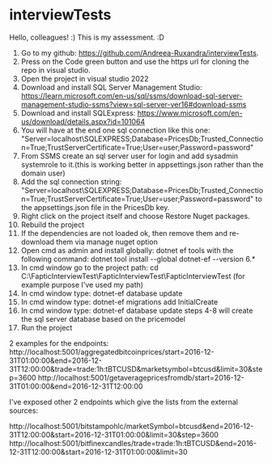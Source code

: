 # interviewTests
Hello, colleagues! :)
This is my assessment. :D 
1. Go to my github: https://github.com/Andreea-Ruxandra/interviewTests.
2. Press on the Code green button and use the https url for cloning the repo in visual studio.
3. Open the project in visual studio 2022
4. Download and install SQL Server Management Studio: https://learn.microsoft.com/en-us/sql/ssms/download-sql-server-management-studio-ssms?view=sql-server-ver16#download-ssms
5. Download and install SQLExpress: https://www.microsoft.com/en-us/download/details.aspx?id=101064
6. You will have at the end one sql connection like this one: "Server=localhost\\SQLEXPRESS;Database=PricesDb;Trusted_Connection=True;TrustServerCertificate=True;User=user;Password=password"
7. From SSMS create an sql server user for login and add sysadmin systemrole to it.(this is working better in appsettings.json rather than the domain user)
8. Add the sql connection string: "Server=localhost\\SQLEXPRESS;Database=PricesDb;Trusted_Connection=True;TrustServerCertificate=True;User=user;Password=password" to the appsettings.json file in the PricesDb key. 
9. Right click on the project itself and choose Restore Nuget packages.
10. Rebuild the project
11. If the dependencies are not loaded ok, then remove them and re-download them via manage nuget option 
12. Open cmd as admin and install globally: dotnet ef tools with the following command: dotnet tool install --global dotnet-ef --version 6.*
13. In cmd window go to the project path: cd C:\FapticInterviewTest\FapticInterviewTest\FapticInterviewTest   (for example purpose I've used my path)
14. In cmd window type: dotnet-ef database update
15. In cmd window type: dotnet-ef migrations add InitialCreate
16. In cmd window type: dotnet-ef database update
steps 4-8 will create the sql server database based on the pricemodel
17. Run the project

2 examples for the endpoints:
http://localhost:5001/aggregatedbitcoinprices/start=2016-12-31T01:00:00&end=2016-12-31T12:00:00&trade=trade:1h:tBTCUSD&marketsymbol=btcusd&limit=30&step=3600
http://localhost:5001/getaveragepricesfromdb/start=2016-12-31T01:00:00&end=2016-12-31T12:00:00

I've exposed other 2 endpoints which give the lists from the external sources:

http://localhost:5001/bitstampohlc/marketSymbol=btcusd&end=2016-12-31T12:00:00&start=2016-12-31T01:00:00&limit=30&step=3600
http://localhost:5001/bitfinexcandles/trade=trade:1h:tBTCUSD&end=2016-12-31T12:00:00&start=2016-12-31T01:00:00&limit=30

